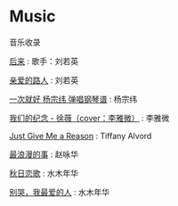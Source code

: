# Music
音乐收录

[后来](https://music.163.com/#/song?id=254574&market=baiduqk) : 歌手：刘若英 

[亲爱的路人](https://www.xiami.com/song/mQFy7E7ee91) : 刘若英 

[一次就好 杨宗纬 弹唱钢琴谱](https://www.ximalaya.com/yinyue/4621662/17724710) : 杨宗纬 

[我们的纪念 - 徐薇（cover：李雅微）](https://www.ximalaya.com/yinyue/243032/73636518) : 李雅微 

[Just Give Me a Reason](https://music.163.com/#/song?id=27630732&userid=1879804271) : Tiffany Alvord

[最浪漫的事](http://music.163.com/song?id=329994&userid=1879804271) : 赵咏华

[秋日恋歌](http://music.163.com/song?id=376204&userid=1879804271) : 水木年华

[别哭，我最爱的人](http://music.163.com/song?id=376173&userid=1879804271) : 水木年华
